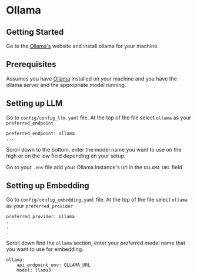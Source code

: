 # Ollama

## Getting Started

Go to the [Ollama's](https://ollama.com/) website and install ollama for your machine.

## Prerequisites

Assumes you have [Ollama](https://ollama.com/) installed on your machine and you have the ollama server and the appropriate model running. 

## Setting up LLM

Go to `config/config_llm.yaml` file. At the top of the file select `ollama` as your `preferred_endpoint`

```
preferred_endpoint: ollama
...
```

Scroll down to the bottom, enter the model name you want to use on the high or on the low field depending on your setup.



Go to your `.env` file add your Ollama instance's url in the `OLLAMA_URL` field

## Setting up Embedding

Go to `config/config_embedding.yaml` file. At the top of the file select `ollama` as your `preferred_provider`
```
preferred_provider: ollama
.
.
.
```


Scroll down find the `ollama` section, enter your preferred model name that you want to use for embedding.

```
ollama:
    api_endpoint_env: OLLAMA_URL
    model: llama3
```